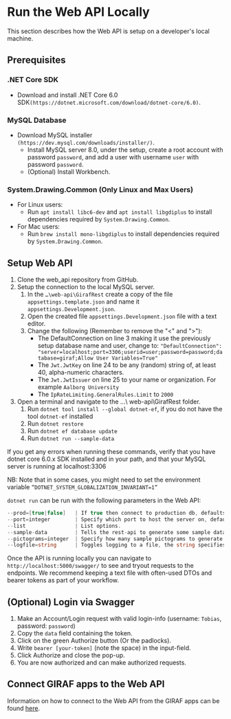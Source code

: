 # Run the Web API Locally

This section describes how the Web API is setup on a developer's local machine.

## Prerequisites

### .NET Core SDK

- Download and install .NET Core 6.0 SDK`(https://dotnet.microsoft.com/download/dotnet-core/6.0)`.

### MySQL Database

- Download MySQL installer `(https://dev.mysql.com/downloads/installer/)`.
    - Install MySQL server 8.0, under the setup, create a root account with password
     `password`, and add a user with username `user` with password `password`.
    - (Optional) Install Workbench.

### System.Drawing.Common (Only Linux and Max Users)

- For Linux users:
    - Run `apt install libc6-dev` and `apt install libgdiplus` to install dependencies
     required by `System.Drawing.Common`.
- For Mac users:
    - Run `brew install mono-libgdiplus` to install dependencies required by `System.Drawing.Common`.

## Setup Web API

1. Clone the web_api repository from GitHub.
1. Setup the connection to the local MySQL server.
    1. In the `…\web-api\GirafRest` create a copy of the file `appsettings.template.json`
       and name it `appsettings.Development.json`.
    1. Open the created file `appsettings.Development.json` file with a text editor.
    1. Change the following (Remember to remove the "<" and ">"):
        - The DefaultConnection on line 3 making it use the previously setup database
         name and user, change to: `"DefaultConnection": "server=localhost;port=3306;userid=user;password=password;database=giraf;Allow User Variables=True"`
        - The `Jwt.JwtKey` on line 24 to be any (random) string of, at least 40, alpha-numeric characters.
        - The `Jwt.JwtIssuer` on line 25 to your name or organization. For example `Aalborg University`
        - The `IpRateLimiting.GeneralRules.Limit` to `2000` 
1. Open a terminal and navigate to the …\ web-api\GirafRest folder.
    1. Run `dotnet tool install --global dotnet-ef`, if you do not have the
       tool `dotnet-ef` installed 
    1. Run `dotnet restore`
    1. Run `dotnet ef database update`        
    1. Run `dotnet run --sample-data`   

If you get any errors when running these commands, verify that you have dotnet core 6.0.x SDK 
installed and in your path, and that your MySQL server is running at localhost:3306

NB: Note that in some cases, you might need to set the environment variable
`”DOTNET_SYSTEM_GLOBALIZATION_INVARIANT=1”`

`dotnet run` can be run with the following parameters in the Web API:

```c#
--prod=[true|false]   | If true then connect to production db, defaults to false.
--port=integer        | Specify which port to host the server on, defaults to 5000.
--list                | List options.
--sample-data         | Tells the rest-api to generate some sample data. This only works on an empty database.
--pictograms=integer  | Specify how many sample pictograms to generate. Default is 200. Only works when --sample-data is set.
--logfile=string      | Toggles logging to a file, the string specifies the path to the file relative to the working directory.
```

Once the API is running locally you can navigate to `http://localhost:5000/swagger/`
to see and tryout requests to the endpoints. We recommend keeping a text file with
often-used DTOs and bearer tokens as part of your workflow.

## (Optional) Login via Swagger

1. Make an Account/Login request with valid login-info (username: `Tobias`, password: `password`)
1. Copy the `data` field containing the token.
1. Click on the green Authorize button (Or the padlocks).
1. Write `bearer [your-token]` (note the space) in the input-field.
1. Click Authorize and close the pop-up.
1. You are now authorized and can make authorized requests.

## Connect GIRAF apps to the Web API

Information on how to connect to the Web API from the GIRAF apps can be found
[here](../Apps/connect_to_web_api.md).

